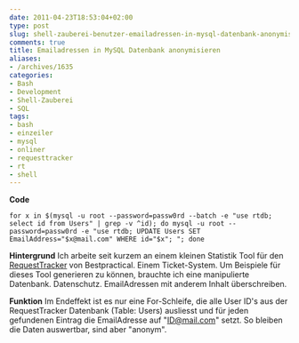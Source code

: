 ```yaml
---
date: 2011-04-23T18:53:04+02:00
type: post
slug: shell-zauberei-benutzer-emailadressen-in-mysql-datenbank-anonymisieren
comments: true
title: Emailadressen in MySQL Datenbank anonymisieren
aliases:
- /archives/1635
categories:
- Bash
- Development
- Shell-Zauberei
- SQL
tags:
- bash
- einzeiler
- mysql
- onliner
- requesttracker
- rt
- shell
---
```




**Code**
```
for x in $(mysql -u root --password=passw0rd --batch -e "use rtdb; select id from Users" | grep -v ^id); do mysql -u root --password=passw0rd -e "use rtdb; UPDATE Users SET EmailAddress="$x@mail.com" WHERE id="$x"; "; done
```

**Hintergrund**
Ich arbeite seit kurzem an einem kleinen Statistik Tool für den [RequestTracker](http://bestpractical.com/rt/) von Bestpractical. Einem Ticket-System. Um Beispiele für dieses Tool generieren zu können, brauchte ich eine manipulierte Datenbank. Datenschutz. EmailAdressen mit anderem Inhalt überschreiben.



**Funktion**
Im Endeffekt ist es nur eine For-Schleife, die alle User ID's aus der RequestTracker Datenbank (Table: Users) ausliesst und für jeden gefundenen Eintrag die EmailAdresse auf "ID@mail.com" setzt. So bleiben die Daten auswertbar, sind aber "anonym".


